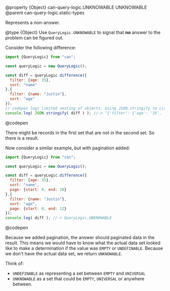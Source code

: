 @property {Object} can-query-logic.UNKNOWABLE UNKNOWABLE
@parent can-query-logic.static-types

Represents a non-answer.

@type {Object} Use `QueryLogic.UNKNOWABLE` to signal that __no__ answer to the problem
can be figured out.  

  Consider the following difference:

  ```js
  import {QueryLogic} from "can";

  const queryLogic = new QueryLogic();

  const diff = queryLogic.difference({
    filter: {age: 35},
    sort: "name"
  },{
    filter: {name: "Justin"},
    sort: "age"
  });
  // codepen logs limited nesting of objects. Using JSON.stringify to circumvent issue.
  console.log( JSON.stringify( diff ) ); //-> "{'filter': {'age': '35', 'name': {'$ne': 'Justin'}}, sort: 'name'}"
  ```
  @codepen

  There might be records in the first set that are not in the second set. So there is a result.

  Now consider a similar example, but with pagination added:

  ```js
  import {QueryLogic} from "can";

  const queryLogic = new QueryLogic();

  const diff = queryLogic.difference({
    filter: {age: 35},
    sort: "name",
    page: {start: 0, end: 10}
  },{
    filter: {name: "Justin"},
    sort: "age",
    page: {start: 0, end: 12}
  });
  console.log( diff ); //-> QueryLogic.UNKNOWABLE
  ```
  @codepen

  Because we added pagination,
  the answer should paginated data in the result. This means we would have to know
  what the actual data set looked like to make a determination if the value
  was `EMPTY` or `UNDEFINABLE`. Because we don't have the actual data set, we return `UNKNOWABLE`.

  Think of:

  - `UNDEFINABLE` as representing a set between `EMPTY` and `UNIVERSAL`
  - `UNKNOWABLE` as a set that could be `EMPTY`, `UNIVERSAL` or anywhere between.
